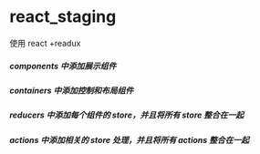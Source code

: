 # react_staging
使用 react +readux

##### components 中添加展示组件

##### containers 中添加控制和布局组件

##### reducers 中添加每个组件的 store，并且将所有 store 整合在一起

##### actions 中添加相关的 store 处理，并且将所有 actions 整合在一起
